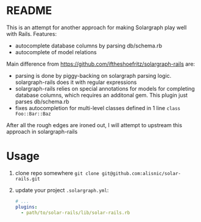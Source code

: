 # README

This is an attempt for another approach for making Solargraph play well with
Rails. Features:
- autocomplete database columns by parsing db/schema.rb
- autocomplete of model relations

Main difference from https://github.com/iftheshoefritz/solargraph-rails are:
- parsing is done by piggy-backing on solargraph parsing logic. solargraph-rails does it with regular expressions
- solargraph-rails relies on special annotations for models for completing
database columns, which requires an additonal gem. This plugin just parses db/schema.rb
- fixes autocompletion for multi-level classes defined in 1 line `class Foo::Bar::Baz`

After all the rough edges are ironed out, I will attempt to upstream this approach in solargraph-rails

# Usage

1. clone repo somewhere `git clone git@github.com:alisnic/solar-rails.git`
2. update your project `.solargraph.yml`:

    ```yml
    # ...
    plugins:
      - path/to/solar-rails/lib/solar-rails.rb
    ```
